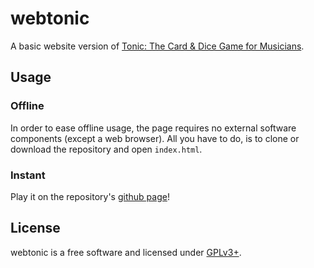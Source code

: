 # webtonic

A basic website version of [Tonic: The Card & Dice Game for Musicians](https://tonicgame.com/).

## Usage

### Offline

In order to ease offline usage, the page requires no external software components (except a web browser). All you have to do, is to clone or download the repository and open `index.html`.

### Instant

Play it on the repository's [github page](https://levaitamas.github.io/webtonic/)!

## License

webtonic is a free software and licensed under [GPLv3+](LICENSE).
